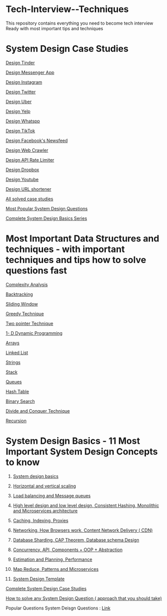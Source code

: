 # Tech-Interview--Techniques
This repository contains everything you need to become tech interview Ready with most important tips and techniques

# System Design Case Studies

[Design Tinder]()

[Design Messenger App]()

[Design Instagram]()

[Design Twitter]()

[Design Uber]()

[Design Yelp]()

[Design Whatspp]()

[Design TikTok]()

[Design Facebook's Newsfeed]()

[Design Web Crawler]()

[Design API Rate Limiter]()

[Design Dropbox]() 

[Design Youtube]()

[Design URL shortener]()

[All solved case studies]()

[Most Popular System Design Questions]()

[Complete System Design Basics Series]()


# Most Important Data Structures and techniques - with important techniques and tips how to solve questions fast

[Complexity Analysis]()

[Backtracking]()

[Sliding Window]()

[Greedy Technique]()

[Two pointer Technique]()

[1- D Dynamic Programming]()

[Arrays]()

[Linked List]()

[Strings]()

[Stack]()

[Queues]()

[Hash Table]()

[Binary Search]()

[Divide and Conquer Technique]()

[Recursion]()

# System Design Basics - 11 Most Important System Design Concepts to know 

1. [System design basics](https://medium.com/coders-mojo/complete-system-design-series-part-1-45bf9c8654bc)

2. [Horizontal and vertical scaling](https://medium.com/coders-mojo/complete-system-design-series-part-2-922f45f2faaf)

3. [Load balancing and Message queues](https://medium.com/coders-mojo/part-3-complete-system-design-series-e1362baa8a4c)

4. [High level design and low level design, Consistent Hashing, Monolithic and Microservices architecture](https://medium.com/coders-mojo/part-4-complete-system-design-series-138bc9fbcfc0)

5. [Caching, Indexing, Proxies](https://medium.com/coders-mojo/part-5-complete-system-design-series-4b9b04f23608)

6. [Networking, How Browsers work, Content Network Delivery ( CDN)](https://medium.com/coders-mojo/part-6-complete-system-design-series-59a2d8bbf1ed)

7. [Database Sharding, CAP Theorem, Database schema Design](https://medium.com/coders-mojo/part-7-complete-system-design-series-1bef528923d6)

8. [Concurrency, API, Components + OOP + Abstraction](https://medium.com/coders-mojo/part-8-complete-system-design-series-57bc88433c8e)

9. [Estimation and Planning, Performance](https://medium.com/coders-mojo/part-9-complete-system-design-series-df975c85ec51)

10. [Map Reduce, Patterns and Microservices](https://medium.com/coders-mojo/most-popular-system-design-questions-mega-compilation-45218129fe26)

11. [System Design Template](https://medium.com/coders-mojo/day-3-of-system-design-case-studies-series-875df4b766b9?sk=1133c9135f849f4497400a6b9caf5c2e)

[Complete System Design Case Studies ](https://medium.com/coders-mojo/day-1-of-system-design-case-studies-series-b3c3fecae079?sk=ee7333918f135e06eb3a9b9434d35696) 

[How to solve any System Design Question ( approach that you should take)](https://medium.com/coders-mojo/day-2-of-system-design-case-studies-series-ccd8899c6e6b?sk=9e95d3979ac4f995dec397c49ab8e05d)

Popular Questions System Deisgn Questions : [Link](https://medium.com/coders-mojo/most-popular-system-design-questions-mega-compilation-45218129fe26)



